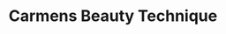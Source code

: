---
title: "Carmens Beauty Technique"
url: /duesseldorf/carmens-beauty-technique/
shop: Kosmetik
---